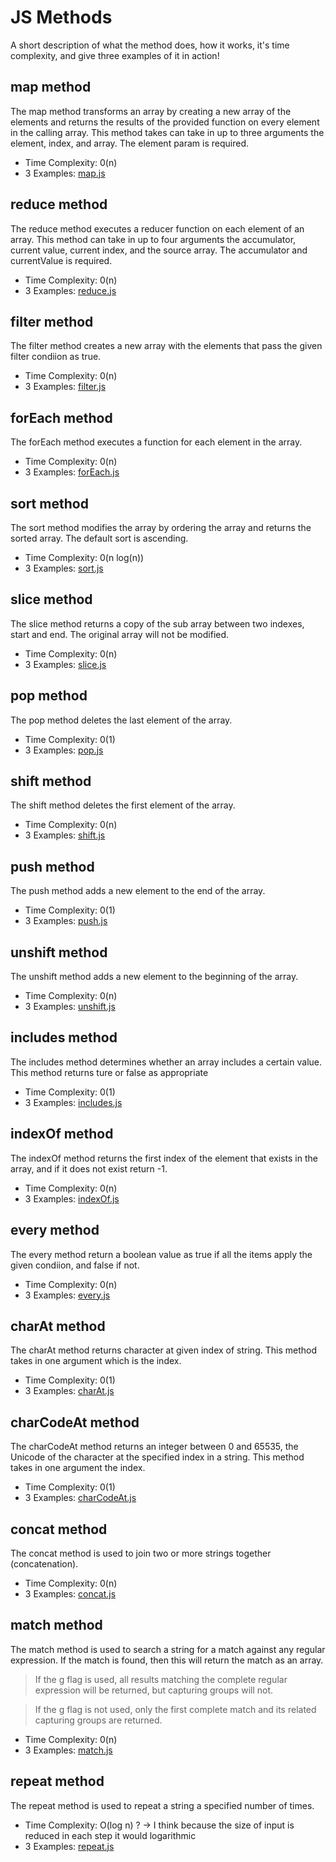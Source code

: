 # JS Methods
A short description of what the method does, how it works, it's time complexity, and give three examples of it in action!

## map method
The map method transforms an array by creating a new array of the elements and returns the results of the provided function on every element in the calling array. This method takes can take in up to three arguments the element, index, and array. The element param is required.

- Time Complexity: 0(n)
- 3 Examples: [map.js](https://github.com/dyarawilliams/js-methods-work/blob/main/map.js)

## reduce method
The reduce method executes a reducer function on each element of an array. This method can take in up to four arguments the accumulator, current value, current index, and the source array. The accumulator and currentValue is required.

- Time Complexity: 0(n)
- 3 Examples: [reduce.js](https://github.com/dyarawilliams/js-methods-work/blob/main/reduce.js)

## filter method
The filter method creates a new array with the elements that pass the given filter condiion as true.

- Time Complexity: 0(n)
- 3 Examples: [filter.js](https://github.com/dyarawilliams/js-methods-work/blob/main/filter.js)

## forEach method
The forEach method executes a function for each element in the array.
- Time Complexity: 0(n)
- 3 Examples: [forEach.js](https://github.com/dyarawilliams/js-methods-work/blob/main/forEach.js)

## sort method
The sort method modifies the array by ordering the array and returns the sorted array. The default sort is ascending.
- Time Complexity: 0(n log(n))
- 3 Examples: [sort.js](https://github.com/dyarawilliams/js-methods-work/blob/main/sort.js)

## slice method
The slice method returns a copy of the sub array between two indexes, start and end. The original array will not be modified.
- Time Complexity: 0(n)
- 3 Examples: [slice.js](https://github.com/dyarawilliams/js-methods-work/blob/main/slice.js)

## pop method
The pop method deletes the last element of the array.
- Time Complexity: 0(1)
- 3 Examples: [pop.js](https://github.com/dyarawilliams/js-methods-work/blob/main/pop.js)

## shift method
The shift method deletes the first element of the array.
- Time Complexity: 0(n)
- 3 Examples: [shift.js](https://github.com/dyarawilliams/js-methods-work/blob/main/shift.js)

## push method
The push method adds a new element to the end of the array.
- Time Complexity: 0(1)
- 3 Examples: [push.js](https://github.com/dyarawilliams/js-methods-work/blob/main/push.js)

## unshift method
The unshift method adds a new element to the beginning of the array.
- Time Complexity: 0(n)
- 3 Examples: [unshift.js](https://github.com/dyarawilliams/js-methods-work/blob/main/unshift.js)

## includes method
The includes method determines whether an array includes a certain value. This method returns ture or false as appropriate
- Time Complexity: 0(1)
- 3 Examples: [includes.js](https://github.com/dyarawilliams/js-methods-work/blob/main/includes.js)

## indexOf method
The indexOf method returns the first index of the element that exists in the array, and if it does not exist return -1.
- Time Complexity: 0(n)
- 3 Examples: [indexOf.js](https://github.com/dyarawilliams/js-methods-work/blob/main/indexOf.js)

## every method
The every method return a boolean value as true if all the items apply the given condiion, and false if not.
- Time Complexity: 0(n)
- 3 Examples: [every.js](https://github.com/dyarawilliams/js-methods-work/blob/main/every.js)

## charAt method
The charAt method returns character at given index of string. This method takes in one argument which is the index.
- Time Complexity: 0(1)
- 3 Examples: [charAt.js](https://github.com/dyarawilliams/js-methods-work/blob/main/charAt.js)

## charCodeAt method 
The charCodeAt method returns an integer between 0 and 65535, the Unicode of the character at the specified index in a string. This method takes in one argument the index. 
- Time Complexity: 0(1)
- 3 Examples: [charCodeAt.js](https://github.com/dyarawilliams/js-methods-work/blob/main/charCodeAt.js)

## concat method 
The concat method is used to join two or more strings together (concatenation).
- Time Complexity: 0(n)
- 3 Examples: [concat.js](https://github.com/dyarawilliams/js-methods-work/blob/main/concat.js)

## match method 
The match method is used to search a string for a match against any regular expression. If the match is found, then this will return the match as an array.
> If the g flag is used, all results matching the complete regular expression will be returned, but capturing groups will not.

> If the g flag is not used, only the first complete match and its related capturing groups are returned. 

- Time Complexity: 0(n)
- 3 Examples: [match.js](https://github.com/dyarawilliams/js-methods-work/blob/main/match.js)

## repeat method
The repeat method is used to repeat a string a specified number of times.
- Time Complexity: O(log n) ? -> I think because the size of input is reduced in each step it would logarithmic 
- 3 Examples: [repeat.js](https://github.com/dyarawilliams/js-methods-work/blob/main/repeat.js)